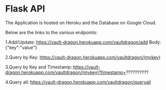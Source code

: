 # Flask API
The Application is hosted on Heroku and the Database on Google Cloud.

Below are the links to the various endpoints:

1.Add/Update: https://vault-dragon.herokuapp.com/vaultdragon/add
              Body: {"key":"value"}
            
2.Query by Key:  https://vault-dragon.herokuapp.com/vaultdragon/(mykey)

3.Query by Key and Timestamp:  https://vault-dragon.herokuapp.com/vaultdragon/(mykey)?timestamp=??????????

4.Query all: https://vault-dragon.herokuapp.com/vaultdragon/queryall

